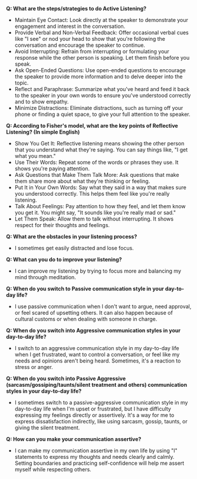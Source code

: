 **Q: What are the steps/strategies to do Active Listening?**
- Maintain Eye Contact: Look directly at the speaker to demonstrate your engagement and interest in the conversation.
- Provide Verbal and Non-Verbal Feedback: Offer occasional verbal cues like "I see" or nod your head to show that you're following the conversation and encourage the speaker to continue.
- Avoid Interrupting: Refrain from interrupting or formulating your response while the other person is speaking. Let them finish before you speak.
- Ask Open-Ended Questions: Use open-ended questions to encourage the speaker to provide more information and to delve deeper into the topic.
- Reflect and Paraphrase: Summarize what you've heard and feed it back to the speaker in your own words to ensure you've understood correctly and to show empathy.
- Minimize Distractions: Eliminate distractions, such as turning off your phone or finding a quiet space, to give your full attention to the speaker.

**Q: According to Fisher's model, what are the key points of Reflective Listening? (In simple English)**
- Show You Get It: Reflective listening means showing the other person that you understand what they're saying. You can say things like, "I get what you mean."
- Use Their Words: Repeat some of the words or phrases they use. It shows you're paying attention.
- Ask Questions that Make Them Talk More: Ask questions that make them share more about what they're thinking or feeling.
- Put It in Your Own Words: Say what they said in a way that makes sure you understood correctly. This helps them feel like you're really listening.
- Talk About Feelings: Pay attention to how they feel, and let them know you get it. You might say, "It sounds like you're really mad or sad."
- Let Them Speak: Allow them to talk without interrupting. It shows respect for their thoughts and feelings.

**Q: What are the obstacles in your listening process?**
- I sometimes get easily distracted and lose focus.

**Q: What can you do to improve your listening?**
- I can improve my listening by trying to focus more and balancing my mind through meditation.

**Q: When do you switch to Passive communication style in your day-to-day life?**
- I use passive communication when I don't want to argue, need approval, or feel scared of upsetting others. It can also happen because of cultural customs or when dealing with someone in charge.

**Q: When do you switch into Aggressive communication styles in your day-to-day life?**
- I switch to an aggressive communication style in my day-to-day life when I get frustrated, want to control a conversation, or feel like my needs and opinions aren't being heard. Sometimes, it's a reaction to stress or anger.

**Q: When do you switch into Passive Aggressive (sarcasm/gossiping/taunts/silent treatment and others) communication styles in your day-to-day life?**
- I sometimes switch to a passive-aggressive communication style in my day-to-day life when I'm upset or frustrated, but I have difficulty expressing my feelings directly or assertively. It's a way for me to express dissatisfaction indirectly, like using sarcasm, gossip, taunts, or giving the silent treatment.

**Q: How can you make your communication assertive?**
- I can make my communication assertive in my own life by using "I" statements to express my thoughts and needs clearly and calmly. Setting boundaries and practicing self-confidence will help me assert myself while respecting others.
